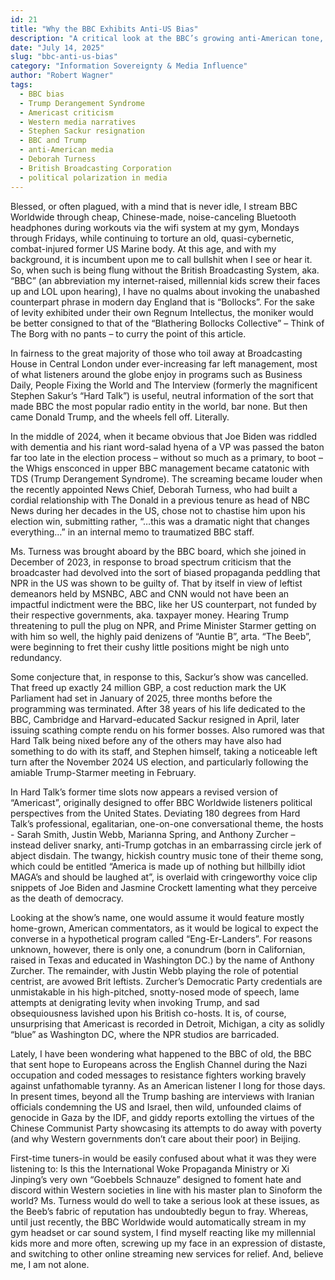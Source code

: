 ```yaml
---
id: 21
title: "Why the BBC Exhibits Anti-US Bias"
description: "A critical look at the BBC’s growing anti-American tone, its political leanings after Trump’s return, and how editorial changes at the network reflect broader media bias concerns."
date: "July 14, 2025"
slug: "bbc-anti-us-bias"
category: "Information Sovereignty & Media Influence"
author: "Robert Wagner"
tags:
  - BBC bias
  - Trump Derangement Syndrome
  - Americast criticism
  - Western media narratives
  - Stephen Sackur resignation
  - BBC and Trump
  - anti-American media
  - Deborah Turness
  - British Broadcasting Corporation
  - political polarization in media
---
```


Blessed, or often plagued, with a mind that is never idle, I stream BBC Worldwide through cheap, Chinese-made, noise-canceling Bluetooth headphones during workouts via the wifi system at my gym, Mondays through Fridays, while continuing to torture an old, quasi-cybernetic, combat-injured former US Marine body. At this age, and with my background, it is incumbent upon me to call bullshit when I see or hear it. So, when such is being flung without the British Broadcasting System, aka. “BBC” (an abbreviation my internet-raised, millennial kids screw their faces up and LOL upon hearing), I have no qualms about invoking the unabashed counterpart phrase in modern day England that is “Bollocks”. For the sake of levity exhibited under their own Regnum Intellectus, the moniker would be better consigned to that of the “Blathering Bollocks Collective” – Think of The Borg with no pants – to curry the point of this article.

In fairness to the great majority of those who toil away at Broadcasting House in Central London under ever-increasing far left management, most of what listeners around the globe enjoy in programs such as Business Daily, People Fixing the World and The Interview (formerly the magnificent Stephen Sakur’s “Hard Talk”) is useful, neutral information of the sort that made BBC the most popular radio entity in the world, bar none. But then came Donald Trump, and the wheels fell off. Literally.

In the middle of 2024, when it became obvious that Joe Biden was riddled with dementia and his riant word-salad hyena of a VP was passed the baton far too late in the election process – without so much as a primary, to boot – the Whigs ensconced in upper BBC management became catatonic with TDS (Trump Derangement Syndrome). The screaming became louder when the recently appointed News Chief, Deborah Turness, who had built a cordial relationship with The Donald in a previous tenure as head of NBC News during her decades in the US, chose not to chastise him upon his election win, submitting rather, “…this was a dramatic night that changes everything…” in an internal memo to traumatized BBC staff.

Ms. Turness was brought aboard by the BBC board, which she joined in December of 2023, in response to broad spectrum criticism that the broadcaster had devolved into the sort of biased propaganda peddling that NPR in the US was shown to be guilty of. That by itself in view of leftist demeanors held by MSNBC, ABC and CNN would not have been an impactful indictment were the BBC, like her US counterpart, not funded by their respective governments, aka. taxpayer money. Hearing Trump threatening to pull the plug on NPR, and Prime Minister Starmer getting on with him so well, the highly paid denizens of “Auntie B”, arta. “The Beeb”, were beginning to fret their cushy little positions might be nigh unto redundancy.

Some conjecture that, in response to this, Sackur’s show was cancelled. That freed up exactly 24 million GBP, a cost reduction mark the UK Parliament had set in January of 2025, three months before the programming was terminated. After 38 years of his life dedicated to the BBC, Cambridge and Harvard-educated Sackur resigned in April, later issuing scathing compte rendu on his former bosses. Also rumored was that Hard Talk being nixed before any of the others may have also had something to do with its staff, and Stephen himself, taking a noticeable left turn after the November 2024 US election, and particularly following the amiable Trump-Starmer meeting in February.

In Hard Talk’s former time slots now appears a revised version of “Americast”, originally designed to offer BBC Worldwide listeners political perspectives from the United States. Deviating 180 degrees from Hard Talk’s professional, egalitarian, one-on-one conversational theme, the hosts - Sarah Smith, Justin Webb, Marianna Spring, and Anthony Zurcher – instead deliver snarky, anti-Trump gotchas in an embarrassing circle jerk of abject disdain. The twangy, hickish country music tone of their theme song, which could be entitled “America is made up of nothing but hillbilly idiot MAGA’s and should be laughed at”, is overlaid with cringeworthy voice clip snippets of Joe Biden and Jasmine Crockett lamenting what they perceive as the death of democracy.

Looking at the show’s name, one would assume it would feature mostly home-grown, American commentators, as it would be logical to expect the converse in a hypothetical program called “Eng-Er-Landers”. For reasons unknown, however, there is only one, a conundrum (born in Californian, raised in Texas and educated in Washington DC.) by the name of Anthony Zurcher. The remainder, with Justin Webb playing the role of potential centrist, are avowed Brit leftists. Zurcher’s Democratic Party credentials are unmistakable in his high-pitched, snotty-nosed mode of speech, lame attempts at denigrating levity when invoking Trump, and sad obsequiousness lavished upon his British co-hosts. It is, of course, unsurprising that Americast is recorded in Detroit, Michigan, a city as solidly “blue” as Washington DC, where the NPR studios are barricaded.

Lately, I have been wondering what happened to the BBC of old, the BBC that sent hope to Europeans across the English Channel during the Nazi occupation and coded messages to resistance fighters working bravely against unfathomable tyranny. As an American listener I long for those days. In present times, beyond all the Trump bashing are interviews with Iranian officials condemning the US and Israel, then wild, unfounded claims of genocide in Gaza by the IDF, and giddy reports extolling the virtues of the Chinese Communist Party showcasing its attempts to do away with poverty (and why Western governments don’t care about their poor) in Beijing.

First-time tuners-in would be easily confused about what it was they were listening to: Is this the International Woke Propaganda Ministry or Xi Jinping’s very own “Goebbels Schnauze” designed to foment hate and discord within Western societies in line with his master plan to Sinoform the world? Ms. Turness would do well to take a serious look at these issues, as the Beeb’s fabric of reputation has undoubtedly begun to fray. Whereas, until just recently, the BBC Worldwide would automatically stream in my gym headset or car sound system, I find myself reacting like my millennial kids more and more often, screwing up my face in an expression of distaste, and switching to other online streaming new services for relief. And, believe me, I am not alone.
